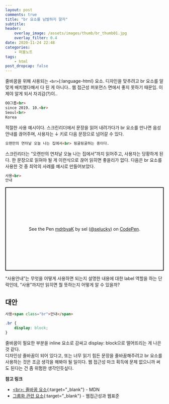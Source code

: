 ```yaml
---
layout: post
comments: true
title: "br 요소를 남발하지 말자"
subtitle:
header:
    overlay_image: /assets/images/thumb/br_thumb01.jpg
    overlay_filter: 0.4
date: 2020-11-24 22:48
categories:
    - 퍼블노트
tags:
    - html
post_dropcap: false
---
```


줄바꿈을 위해 사용되는 ```<br>```{:language-html} 요소. 디자인을 맞추려고 br 요소를 알맞게 배치했다해서 다 된 게 아니다.. 웹 접근성 퍼포먼스 면에서 좋지 못하기 때문임. 이제야 알게 되서 자괴감(?)이..

```html
OO그룹<br>
since 2019. 10.<br>
Seoul<br>
Korea
```

적절한 사용 예시이다. 스크린리더에서 문장을 읽어 내려가다가 br 요소를 만나면 음성안내를 끊어주며, 사용자는 &darr; 키로 다음 문장으로 넘어갈 수 있다.

```html
오랜만의 연차날 오늘 나는 집에서<br> 뒹굴뒹굴하는 중이다.
```

스크린리더는 &ldquo;오랜만의 연차날 오늘 나는 집에서&rdquo;까지 읽어주고, 사용자는 당황하게 된다. 한 문장으로 읽혀야 될 게 이런식으로 끊어 읽히면 좋을리가 없다. 다음은 br 요소를 사용한 것 중 최악의 사례를 예시로 만들어보았다.

```html
사용<br>
안내
```

<p class="codepen" data-height="265" data-theme-id="default" data-default-tab="html,result" data-user="selucky" data-slug-hash="mdrbyaK" style="height: 265px; box-sizing: border-box; display: flex; align-items: center; justify-content: center; border: 2px solid; margin: 1em 0; padding: 1em;" data-pen-title="mdrbyaK">
  <span>See the Pen <a href="https://codepen.io/selucky/pen/mdrbyaK">
  mdrbyaK</a> by sel (<a href="https://codepen.io/selucky">@selucky</a>)
  on <a href="https://codepen.io">CodePen</a>.</span>
</p>
<script async src="https://static.codepen.io/assets/embed/ei.js"></script>

&ldquo;사용안내&rdquo;는 무엇을 어떻게 사용하면 되는지 설명한 내용에 대한 label 역할을 하는 단락인데, &ldquo;사용&rdquo;까지만 읽히면 뭘 뜻하는지 어떻게 알 수 있을까?

## 대안

```html
사용<span class="br">안내</span>
```

```css
.br {
    display: block;
}
```

줄바꿈이 필요한 부분을 inline 요소로 감싸고 display: block으로 떨어뜨리는 게 나은 것 같다.  
디자인상 줄바꿈이 되어 있다고, 또는 너무 읽기 힘든 문장을 줄바꿈해주려고 br 요소를 사용하는 것은 조금 생각을 해봐야 될 일이다. 웹 접근성 마크 획득에 문제 없으니까 써도 된다는 건 좀 위험한 생각인듯싶다.

**참고 링크**

* [&lt;br&gt;: 줄바꿈 요소](https://developer.mozilla.org/ko/docs/Web/HTML/Element/br){:target="_blank"} - MDN
* [그룹화 관련 요소](https://seulbinim.github.io/WSA/grouping.html#div-%EC%9A%94%EC%86%8C){:target="_blank"} - 웹접근성과 웹표준